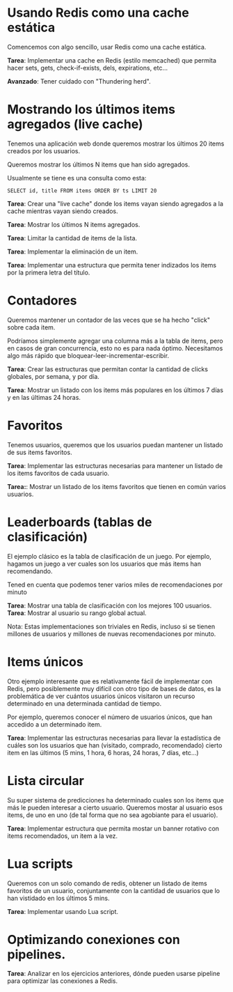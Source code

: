 # Usando Redis como una cache estática

Comencemos con algo sencillo, usar Redis como una cache estática.

__Tarea__: Implementar una cache en Redis (estilo memcached) que permita hacer
sets, gets, check-if-exists, dels, expirations, etc...

__Avanzado__: Tener cuidado con "Thundering herd".

# Mostrando los últimos items agregados (live cache)

Tenemos una aplicación web donde queremos mostrar los últimos 20 items creados
por los usuarios.

Queremos mostrar los últimos N items que han sido agregados.

Usualmente se tiene es una consulta como esta:

	SELECT id, title FROM items ORDER BY ts LIMIT 20

__Tarea__: Crear una "live cache" donde los items vayan siendo agregados a la
cache mientras vayan siendo creados.

__Tarea__: Mostrar los últimos N items agregados.

__Tarea__: Limitar la cantidad de items de la lista.

__Tarea__: Implementar la eliminación de un item.

__Tarea__: Implementar una estructura que permita tener indizados los items por
la primera letra del título.

# Contadores

Queremos mantener un contador de las veces que se ha hecho "click" sobre 
cada item.

Podríamos simplemente agregar una columna más a la tabla de items, pero en casos
de gran concurrencia, esto no es para nada óptimo. Necesitamos algo más rápido
que bloquear-leer-incrementar-escribir.

__Tarea__: Crear las estructuras que permitan contar la cantidad de clicks 
globales, por semana, y por día.

__Tarea__: Mostrar un listado con los items más populares en los últimos 7 días 
y en las últimas 24 horas.


# Favoritos

Tenemos usuarios, queremos que los usuarios puedan mantener un listado de sus
items favoritos.

__Tarea__: Implementar las estructuras necesarias para mantener un listado de
los items favoritos de cada usuario.

__Tarea:__: Mostrar un listado de los items favoritos que tienen en común varios
usuarios.

# Leaderboards (tablas de clasificación)

El ejemplo clásico es la tabla de clasificación de un juego.
Por ejemplo, hagamos un juego a ver cuales son los usuarios que más items han
recomendando.

Tened en cuenta que podemos tener varios miles de recomendaciones por minuto

__Tarea__: Mostrar una tabla de clasificación con los mejores 100 usuarios.
__Tarea__: Mostrar al usuario su rango global actual.

Nota: Estas implementaciones son triviales en Redis, incluso si se tienen
millones de usuarios y millones de nuevas recomendaciones por minuto.

# Items únicos

Otro ejemplo interesante que es relativamente fácil de implementar con Redis, 
pero posiblemente muy difícil con otro tipo de bases de datos, es la problemática
de ver cuántos usuarios únicos visitaron un recurso determinado en una determinada
cantidad de tiempo. 

Por ejemplo, queremos conocer el número de usuarios únicos, que han accedido a 
un determinado item.

__Tarea__: Implementar las estructuras necesarias para llevar la estadística de
cuáles son los usuarios que han (visitado, comprado, recomendado) cierto item en
las últimos (5 mins, 1 hora, 6 horas, 24 horas, 7 días, etc...)

# Lista circular

Su super sistema de predicciones ha determinado cuales son los items que más le
pueden interesar a cierto usuario. Queremos mostar al usuario esos items, de uno
en uno (de tal forma que no sea agobiante para el usuario).

__Tarea__: Implementar estructura que permita mostar un banner rotativo con items
recomendados, un item a la vez.

# Lua scripts

Queremos con un solo comando de redis, obtener un listado de items favoritos de
un usuario, conjuntamente con la cantidad de usuarios que lo han vistidado en los
últimos 5 mins.

__Tarea__: Implementar usando Lua script.


# Optimizando conexiones con pipelines.

__Tarea__: Analizar en los ejercicios anteriores, dónde pueden usarse pipeline para
 optimizar las conexiones a Redis.

